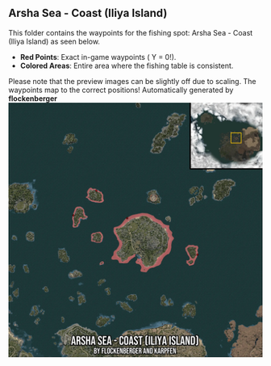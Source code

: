 ## Arsha Sea - Coast (Iliya Island)
This folder contains the waypoints for the fishing spot: Arsha Sea - Coast (Iliya Island) as seen below.

- **Red Points**: Exact in-game waypoints ( Y = 0!).
- **Colored Areas**: Entire area where the fishing table is consistent.

Please note that the preview images can be slightly off due to scaling. The waypoints map to the correct positions!
Automatically generated by **flockenberger**
![preview_Arsha Sea - Coast (Iliya Island)](./Preview.webp)